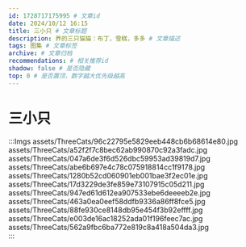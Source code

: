 ```yaml
---
id: 1728717175995 # 文章id
date: 2024/10/12 16:15
title: 三小只 # 文章标题
description: 养的三只猫猫：布丁，雪糕，多多 # 文章描述
tags: 图集 # 文章标签
archive: # 文章归档
recommendations: # 相关推荐id
shadow: false # 是否隐藏
top: 0 # 是否置顶，数字越大优先级越高
---
```


# 三小只

:::Imgs assets/ThreeCats/96c22795e5829eeb448cb6b68614e80.jpg  
assets/ThreeCats/a52f2f7c8bec62ab990870c92a3fadc.jpg  
assets/ThreeCats/047a6de3f6d526dbc59953ad39819d7.jpg  
assets/ThreeCats/abe6b697e4c78c075918814cc1f9178.jpg  
assets/ThreeCats/1280b52cd060901eb001bae3f2ec01e.jpg  
assets/ThreeCats/17d3229de3fe859e73107915c05d211.jpg  
assets/ThreeCats/947ed61d612ea907533ebe6deeeeb2e.jpg  
assets/ThreeCats/463a0ea0eef58ddfb9336a86ff8fce5.jpg  
assets/ThreeCats/88fe930ce8148db95e454f3b92effff.jpg  
assets/ThreeCats/e003de16ac18252ada01f196feec7ac.jpg  
assets/ThreeCats/562a9fbc6ba772e819c8a418a504da3.jpg  
:::
